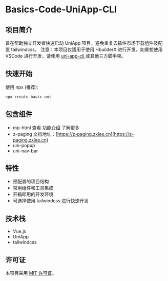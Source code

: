 # Basics-Code-UniApp-CLI

## 项目简介

旨在帮助独立开发者快速启动 UniApp 项目，避免重复去插件市场下载组件及配置 tailwindcss。
注意：本项目仅适用于使用 HbuilderX 进行开发。如果想使用 VSCode 进行开发，请使用 [uni-app-cli](https://github.com/dcloudio/uni-app-cli),或其他三方脚手架。


## 快速开始

使用 npx (推荐):
```bash
npx create-basic-uni
```

## 包含组件

- mp-html   查看 [功能介绍](https://jin-yufeng.gitee.io/mp-html/#/overview/feature) 了解更多
- z-paging  文档地址：[https://z-paging.zxlee.cn](https://z-paging.zxlee.cn)
- uni-popup
- uni-nav-bar


## 特性

- 预配置的项目结构
- 常用组件和工具集成
- 开箱即用的开发环境
- 可选择使用 tailwindcss 进行快速开发

## 技术栈

- Vue.js
- UniApp
- tailwindcss

## 许可证

本项目采用 [MIT 许可证](LICENSE)。
